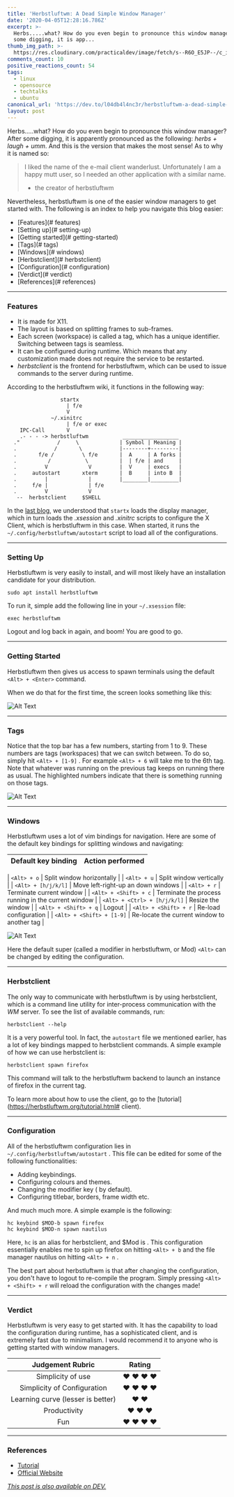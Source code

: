 ```yaml
---
title: 'Herbstluftwm: A Dead Simple Window Manager'
date: '2020-04-05T12:28:16.786Z'
excerpt: >-
  Herbs.....what? How do you even begin to pronounce this window manager? After
  some digging, it is app...
thumb_img_path: >-
  https://res.cloudinary.com/practicaldev/image/fetch/s--R6O_E5JP--/c_imagga_scale,f_auto,fl_progressive,h_420,q_auto,w_1000/https://dev-to-uploads.s3.amazonaws.com/i/ks36wotkultqmuyt7mw9.png
comments_count: 10
positive_reactions_count: 54
tags:
  - linux
  - opensource
  - techtalks
  - ubuntu
canonical_url: 'https://dev.to/l04db4l4nc3r/herbstluftwm-a-dead-simple-window-manager-48ao'
layout: post
---
```

Herbs.....what? How do you even begin to pronounce this window manager? After some digging, it is apparently pronounced as the following: *herbs + laugh + umm*. And this is the version that makes the most sense! As to why it is named so:

> I liked the name of the e-mail client wanderlust. Unfortunately I am a happy mutt user, so I needed an other application with a similar name.
> - the creator of herbstluftwm

Nevertheless, herbstluftwm is one of the easier window managers to get started with. The following is an index to help you navigate this blog easier:

* [Features](# features)
* [Setting up](# setting-up)
* [Getting started](# getting-started)
* [Tags](# tags)
* [Windows](# windows)
* [Herbstclient](# herbstclient)
* [Configuration](# configuration)
* [Verdict](# verdict)
* [References](# references)

---

### Features

* It is made for X11.
* The layout is based on splitting frames to sub-frames.
* Each screen (workspace) is called a tag, which has a unique identifier. Switching between tags is seamless.
* It can be configured during runtime. Which means that any customization made does not require the service to be restarted.
* *herbstclient* is the frontend for herbstluftwm, which can be used to issue commands to the server during runtime.

According to the herbstluftwm wiki, it functions in the following way:



```
                 startx
                   | f/e
                   V
              ~/.xinitrc
                   | f/e or exec
    IPC-Call       V
    .- - - -> herbstluftwm           __________________
  ."            /     \             | Symbol | Meaning |
  .            /       \            |--------+---------|
  .       f/e /         \ f/e       |  A     | A forks |
  .          /           \          |  | f/e | and     |
  .         V             V         |  V     | execs   |
  .     autostart       xterm       |  B     | into B  |
  .         |             |         |________|_________|
  .     f/e |             | f/e
  .         V             V
   --  herbstclient     $SHELL

```


In the [last blog](https://dev.to/l04db4l4nc3r/the-linux-desktop-deep-dive-1jh3), we understood that 
`startx`
 loads the display manager, which in turn loads the *.xsession* and *.xinitrc* scripts to configure the X Client, which is herbstluftwm in this case. When started, it runs the 
`~/.config/herbstluftwm/autostart`
 script to load all of the configurations.


---

### Setting Up

Herbstluftwm is very easily to install, and will most likely have an installation candidate for your distribution. 


```
sudo apt install herbstluftwm
```

To run it, simple add the following line in your 
`~/.xsession`
 file:


```
exec herbstluftwm
```


Logout and log back in again, and boom! You are good to go.

---

### Getting Started

Herbstluftwm then gives us access to spawn terminals using the default 
`<Alt> + <Enter>`
 command. 

When we do that for the first time, the screen looks something like this:

![Alt Text](https://dev-to-uploads.s3.amazonaws.com/i/4chlpdvnd9r5ifscdhid.png) 

---

### Tags

Notice that the top bar has a few numbers, starting from 1 to 9. These numbers are tags (workspaces) that we can switch between. To do so, simply hit 
`<Alt> + [1-9]`
. For example 
`<Alt> + 6`
 will take me to the 6th tag. Note that whatever was running on the previous tag keeps on running there as usual. The highlighted numbers indicate that there is something running on those tags.

![Alt Text](https://dev-to-uploads.s3.amazonaws.com/i/sa5cqrd0bwwnagu003xb.png)

---

### Windows

Herbstluftwm uses a lot of vim bindings for navigation. Here are some of the default key bindings for splitting windows and navigating:

| Default key binding | Action performed |
|:-------------------:|:----------------:|
| 
`<Alt> + o`
| Split window horizontally |
| 
`<Alt> + u`
| Split window vertically |
| 
`<Alt> + [h/j/k/l]`
| Move left-right-up an down windows |
| 
`<Alt> + r`
| Terminate current window |
| 
`<Alt> + <Shift> + c`
| Terminate the process running in the current window |
| 
`<Alt> + <Ctrl> + [h/j/k/l]`
| Resize the window |
| 
`<Alt> + <Shift> + q`
| Logout |
| 
`<Alt> + <Shift> + r`
| Re-load configuration |
| 
`<Alt> + <Shift> + [1-9]`
 | Re-locate the current window to another tag |


![Alt Text](https://dev-to-uploads.s3.amazonaws.com/i/2ub3uhra4xaxlrdiqcl9.png)

Here the default super (called a modifier in herbstluftwm, or Mod) 
`<Alt>`
 can be changed by editing the configuration.

---

### Herbstclient

The only way to communicate with herbstluftwm is by using herbstclient, which is a command line utility for inter-process communication with the *WM* server. To see the list of available commands, run:


```
herbstclient --help
```


It is a very powerful tool. In fact, the 
`autostart`
 file we mentioned earlier, has a lot of key bindings mapped to herbstclient commands. A simple example of how we can use herbstclient is:


```
herbstclient spawn firefox
```


This command will talk to the herbstluftwm backend to launch an instance of firefox in the current tag. 

To learn more about how to use the client, go to the [tutorial](https://herbstluftwm.org/tutorial.html# client).

---

### Configuration

All of the herbstluftwm configuration lies in 
`~/.config/herbstluftwm/autostart`
. This file can be edited for some of the following functionalities:

* Adding keybindings.
* Configuring colours and themes.
* Changing the modifier key (<Alt> by default).
* Configuring titlebar, borders, frame width etc.

And much much more. A simple example is the following:


```
hc keybind $MOD-b spawn firefox
hc keybind $MOD-n spawn nautilus
```

Here, 
`hc`
 is an alias for herbstclient, and $Mod is <Alt>. This configuration essentially enables me to spin up firefox on hitting 
`<Alt> + b`
 and the file manager nautilus on hitting 
`<Alt> + n`
.

The best part about herbstluftwm is that after changing the configuration, you don't have to logout to re-compile the program. Simply pressing 
`<Alt> + <Shift> + r`
 will reload the configuration with the changes made!

---

### Verdict

Herbstluftwm is very easy to get started with. It has the capability to load the configuration during runtime, has a sophisticated client, and is extremely fast due to minimalism. I would recommend it to anyone who is getting started with window managers.

| Judgement Rubric | Rating |
|:-----------------:|:------:|
| Simplicity of use | :heart: :heart: :heart: :heart: |
| Simplicity of Configuration | :heart: :heart: :heart: :heart: |
| Learning curve (lesser is better)| :heart: :heart: |
| Productivity | :heart: :heart: :heart: |
| Fun | :heart: :heart: :heart: :heart: |

---

### References

* [Tutorial](https://herbstluftwm.org/tutorial.html)
* [Official Website](https://herbstluftwm.org/)

*[This post is also available on DEV.](https://dev.to/l04db4l4nc3r/herbstluftwm-a-dead-simple-window-manager-48ao)*


<script>
const parent = document.getElementsByTagName('head')[0];
const script = document.createElement('script');
script.type = 'text/javascript';
script.src = 'https://cdnjs.cloudflare.com/ajax/libs/iframe-resizer/4.1.1/iframeResizer.min.js';
script.charset = 'utf-8';
script.onload = function() {
    window.iFrameResize({}, '.liquidTag');
};
parent.appendChild(script);
</script>    

